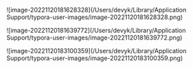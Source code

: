 ![image-20221120181628328](/Users/devyk/Library/Application Support/typora-user-images/image-20221120181628328.png)

![image-20221120181639772](/Users/devyk/Library/Application Support/typora-user-images/image-20221120181639772.png)

![image-20221120183100359](/Users/devyk/Library/Application Support/typora-user-images/image-20221120183100359.png)



